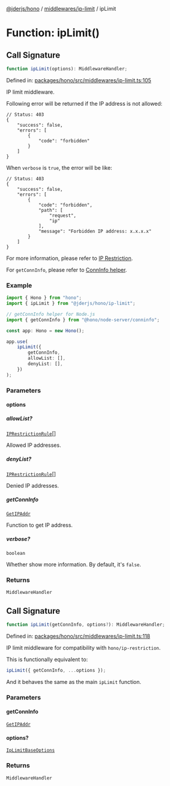 [@jderjs/hono](../../../README.md) / [middlewares/ip-limit](../README.md) / ipLimit

# Function: ipLimit()

## Call Signature

```ts
function ipLimit(options): MiddlewareHandler;
```

Defined in: [packages/hono/src/middlewares/ip-limit.ts:105](https://github.com/jder-std/hono/blob/f2f73ec679525d06b67f906feb4542e6a1926d67/packages/hono/src/middlewares/ip-limit.ts#L105)

IP limit middleware.

Following error will be returned if the IP address is not allowed:

```jsonc
// Status: 403
{
    "success": false,
    "errors": [
        {
            "code": "forbidden"
        }
    ]
}
```

When `verbose` is `true`, the error will be like:

```jsonc
// Status: 403
{
    "success": false,
    "errors": [
        {
            "code": "forbidden",
            "path": [
                "request",
                "ip"
            ],
            "message": "Forbidden IP address: x.x.x.x"
        }
    ]
}
```

For more information, please refer to
[IP Restriction](https://hono.dev/docs/middleware/builtin/ip-restriction).

For `getConnInfo`, please refer to
[ConnInfo helper](https://hono.dev/docs/helpers/conninfo).

### Example

```ts
import { Hono } from "hono";
import { ipLimit } from "@jderjs/hono/ip-limit";

// getConnInfo helper for Node.js
import { getConnInfo } from "@hono/node-server/conninfo";

const app: Hono = new Hono();

app.use(
    ipLimit({
        getConnInfo,
        allowList: [],
        denyList: [],
    })
);
```

### Parameters

#### options

##### allowList?

[`IPRestrictionRule`](../type-aliases/IPRestrictionRule.md)[]

Allowed IP addresses.

##### denyList?

[`IPRestrictionRule`](../type-aliases/IPRestrictionRule.md)[]

Denied IP addresses.

##### getConnInfo

[`GetIPAddr`](../type-aliases/GetIPAddr.md)

Function to get IP address.

##### verbose?

`boolean`

Whether show more information.
By default, it's `false`.

### Returns

`MiddlewareHandler`

## Call Signature

```ts
function ipLimit(getConnInfo, options?): MiddlewareHandler;
```

Defined in: [packages/hono/src/middlewares/ip-limit.ts:118](https://github.com/jder-std/hono/blob/f2f73ec679525d06b67f906feb4542e6a1926d67/packages/hono/src/middlewares/ip-limit.ts#L118)

IP limit middleware for compatibility with `hono/ip-restriction`.

This is functionally equivalent to:

```ts
ipLimit({ getConnInfo, ...options });
```

And it behaves the same as the main `ipLimit` function.

### Parameters

#### getConnInfo

[`GetIPAddr`](../type-aliases/GetIPAddr.md)

#### options?

[`IpLimitBaseOptions`](../type-aliases/IpLimitBaseOptions.md)

### Returns

`MiddlewareHandler`
